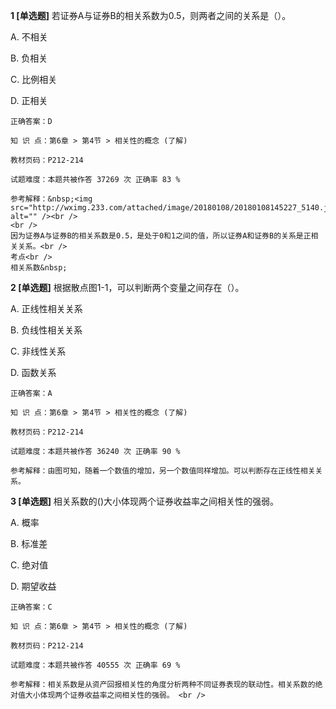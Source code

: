 **1 [单选题]** 若证券A与证券B的相关系数为0.5，则两者之间的关系是（）。

A. 不相关

B. 负相关

C. 比例相关

D. 正相关

```
正确答案：D

知 识 点：第6章 > 第4节 > 相关性的概念 (了解)

教材页码：P212-214

试题难度：本题共被作答 37269 次 正确率 83 %

参考解释：&nbsp;<img src="http://wximg.233.com/attached/image/20180108/20180108145227_5140.jpg" alt="" /><br />
<br />
因为证券A与证券B的相关系数是0.5，是处于0和1之间的值，所以证券A和证券B的关系是正相关关系。<br />
考点<br />
相关系数&nbsp;
```


**2 [单选题]** 根据散点图1-1，可以判断两个变量之间存在（）。<br />
<img src="http://wximg.233.com/attached/image/20180108/20180108151353_0380.jpg" alt="" />

A. 正线性相关关系

B. 负线性相关关系

C. 非线性关系

D. 函数关系

```
正确答案：A

知 识 点：第6章 > 第4节 > 相关性的概念 (了解)

教材页码：P212-214

试题难度：本题共被作答 36240 次 正确率 90 %

参考解释：由图可知，随着一个数值的增加，另一个数值同样增加。可以判断存在正线性相关关系。
```


**3 [单选题]** 相关系数的()大小体现两个证券收益率之间相关性的强弱。 

A. 概率

B. 标准差

C. 绝对值

D. 期望收益 

```
正确答案：C

知 识 点：第6章 > 第4节 > 相关性的概念 (了解)

教材页码：P212-214

试题难度：本题共被作答 40555 次 正确率 69 %

参考解释：相关系数是从资产回报相关性的角度分析两种不同证券表现的联动性。相关系数的绝对值大小体现两个证券收益率之间相关性的强弱。 <br />

```

